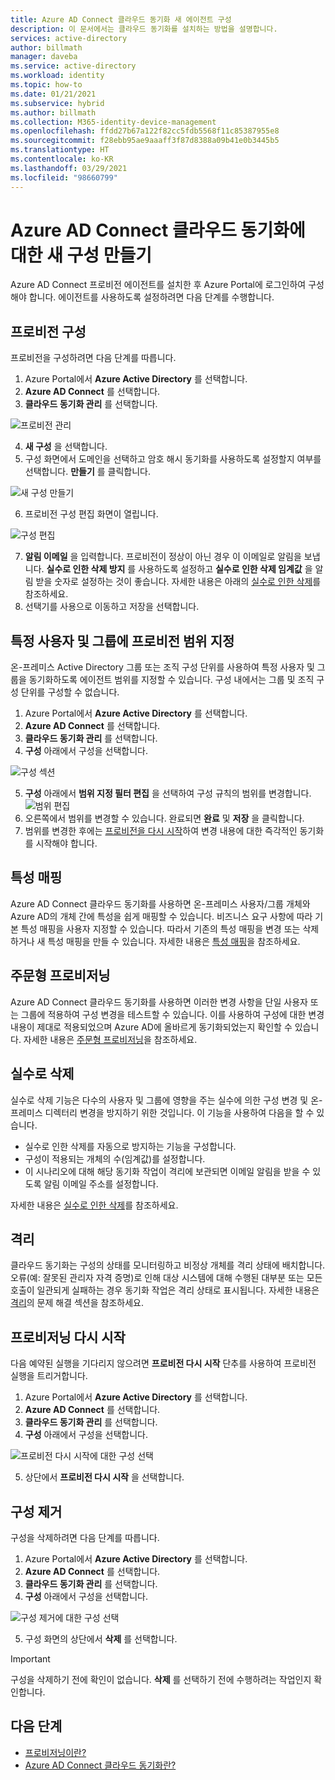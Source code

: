 ```yaml
---
title: Azure AD Connect 클라우드 동기화 새 에이전트 구성
description: 이 문서에서는 클라우드 동기화를 설치하는 방법을 설명합니다.
services: active-directory
author: billmath
manager: daveba
ms.service: active-directory
ms.workload: identity
ms.topic: how-to
ms.date: 01/21/2021
ms.subservice: hybrid
ms.author: billmath
ms.collection: M365-identity-device-management
ms.openlocfilehash: ffdd27b67a122f82cc5fdb5568f11c85387955e8
ms.sourcegitcommit: f28ebb95ae9aaaff3f87d8388a09b41e0b3445b5
ms.translationtype: HT
ms.contentlocale: ko-KR
ms.lasthandoff: 03/29/2021
ms.locfileid: "98660799"
---
```

# <a name="create-a-new-configuration-for-azure-ad-connect-cloud-sync"></a>Azure AD Connect 클라우드 동기화에 대한 새 구성 만들기

Azure AD Connect 프로비전 에이전트를 설치한 후 Azure Portal에 로그인하여 구성해야 합니다. 에이전트를 사용하도록 설정하려면 다음 단계를 수행합니다.

## <a name="configure-provisioning"></a>프로비전 구성
프로비전을 구성하려면 다음 단계를 따릅니다.

 1. Azure Portal에서 **Azure Active Directory** 를 선택합니다.
 2. **Azure AD Connect** 를 선택합니다.
 3. **클라우드 동기화 관리** 를 선택합니다.

 ![프로비전 관리](media/how-to-install/install-6.png)
 
 4. **새 구성** 을 선택합니다.
 5. 구성 화면에서 도메인을 선택하고 암호 해시 동기화를 사용하도록 설정할지 여부를 선택합니다. **만들기** 를 클릭합니다.  
 
 ![새 구성 만들기](media/how-to-configure/configure-1.png)


 6.  프로비전 구성 편집 화면이 열립니다.

   ![구성 편집](media/how-to-configure/con-1.png)

 7. **알림 이메일** 을 입력합니다. 프로비전이 정상이 아닌 경우 이 이메일로 알림을 보냅니다.  **실수로 인한 삭제 방지** 를 사용하도록 설정하고 **실수로 인한 삭제 임계값** 을 알림 받을 숫자로 설정하는 것이 좋습니다.  자세한 내용은 아래의 [실수로 인한 삭제](#accidental-deletions)를 참조하세요.
 8. 선택기를 사용으로 이동하고 저장을 선택합니다.

## <a name="scope-provisioning-to-specific-users-and-groups"></a>특정 사용자 및 그룹에 프로비전 범위 지정
온-프레미스 Active Directory 그룹 또는 조직 구성 단위를 사용하여 특정 사용자 및 그룹을 동기화하도록 에이전트 범위를 지정할 수 있습니다. 구성 내에서는 그룹 및 조직 구성 단위를 구성할 수 없습니다. 

 1.  Azure Portal에서 **Azure Active Directory** 를 선택합니다.
 2. **Azure AD Connect** 를 선택합니다.
 3. **클라우드 동기화 관리** 를 선택합니다.
 4. **구성** 아래에서 구성을 선택합니다.

 ![구성 섹션](media/how-to-configure/scope-1.png)
 
 5. **구성** 아래에서 **범위 지정 필터 편집** 을 선택하여 구성 규칙의 범위를 변경합니다.
 ![범위 편집](media/how-to-configure/scope-3.png)
 7. 오른쪽에서 범위를 변경할 수 있습니다.  완료되면 **완료** 및 **저장** 을 클릭합니다.
 8. 범위를 변경한 후에는 [프로비전을 다시 시작](#restart-provisioning)하여 변경 내용에 대한 즉각적인 동기화를 시작해야 합니다.

## <a name="attribute-mapping"></a>특성 매핑
Azure AD Connect 클라우드 동기화를 사용하면 온-프레미스 사용자/그룹 개체와 Azure AD의 개체 간에 특성을 쉽게 매핑할 수 있습니다.  비즈니스 요구 사항에 따라 기본 특성 매핑을 사용자 지정할 수 있습니다. 따라서 기존의 특성 매핑을 변경 또는 삭제하거나 새 특성 매핑을 만들 수 있습니다.  자세한 내용은 [특성 매핑](how-to-attribute-mapping.md)을 참조하세요.

## <a name="on-demand-provisioning"></a>주문형 프로비저닝
Azure AD Connect 클라우드 동기화를 사용하면 이러한 변경 사항을 단일 사용자 또는 그룹에 적용하여 구성 변경을 테스트할 수 있습니다.  이를 사용하여 구성에 대한 변경 내용이 제대로 적용되었으며 Azure AD에 올바르게 동기화되었는지 확인할 수 있습니다.  자세한 내용은 [주문형 프로비저닝](how-to-on-demand-provision.md)을 참조하세요.

## <a name="accidental-deletions"></a>실수로 삭제
실수로 삭제 기능은 다수의 사용자 및 그룹에 영향을 주는 실수에 의한 구성 변경 및 온-프레미스 디렉터리 변경을 방지하기 위한 것입니다.  이 기능을 사용하여 다음을 할 수 있습니다.

- 실수로 인한 삭제를 자동으로 방지하는 기능을 구성합니다. 
- 구성이 적용되는 개체의 수(임계값)를 설정합니다. 
- 이 시나리오에 대해 해당 동기화 작업이 격리에 보관되면 이메일 알림을 받을 수 있도록 알림 이메일 주소를 설정합니다. 

자세한 내용은 [실수로 인한 삭제](how-to-accidental-deletes.md)를 참조하세요.

## <a name="quarantines"></a>격리
클라우드 동기화는 구성의 상태를 모니터링하고 비정상 개체를 격리 상태에 배치합니다. 오류(예: 잘못된 관리자 자격 증명)로 인해 대상 시스템에 대해 수행된 대부분 또는 모든 호출이 일관되게 실패하는 경우 동기화 작업은 격리 상태로 표시됩니다.  자세한 내용은 [격리](how-to-troubleshoot.md#provisioning-quarantined-problems)의 문제 해결 섹션을 참조하세요.

## <a name="restart-provisioning"></a>프로비저닝 다시 시작 
다음 예약된 실행을 기다리지 않으려면 **프로비전 다시 시작** 단추를 사용하여 프로비전 실행을 트리거합니다. 
 1.  Azure Portal에서 **Azure Active Directory** 를 선택합니다.
 2. **Azure AD Connect** 를 선택합니다.
 3.  **클라우드 동기화 관리** 를 선택합니다.
 4. **구성** 아래에서 구성을 선택합니다.

   ![프로비전 다시 시작에 대한 구성 선택](media/how-to-configure/scope-1.png)

 5. 상단에서 **프로비전 다시 시작** 을 선택합니다.

## <a name="remove-a-configuration"></a>구성 제거
구성을 삭제하려면 다음 단계를 따릅니다.

 1.  Azure Portal에서 **Azure Active Directory** 를 선택합니다.
 2. **Azure AD Connect** 를 선택합니다.
 3. **클라우드 동기화 관리** 를 선택합니다.
 4. **구성** 아래에서 구성을 선택합니다.
   
   ![구성 제거에 대한 구성 선택](media/how-to-configure/scope-1.png)

 5. 구성 화면의 상단에서 **삭제** 를 선택합니다.

>[!IMPORTANT]
>구성을 삭제하기 전에 확인이 없습니다. **삭제** 를 선택하기 전에 수행하려는 작업인지 확인합니다.


## <a name="next-steps"></a>다음 단계 

- [프로비저닝이란?](what-is-provisioning.md)
- [Azure AD Connect 클라우드 동기화란?](what-is-cloud-sync.md)
